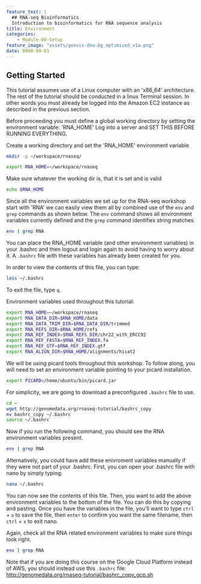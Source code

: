 ```yaml
---
feature_text: |
  ## RNA-seq Bioinformatics
  Introduction to bioinformatics for RNA sequence analysis
title: Environment
categories:
    - Module-00-Setup
feature_image: "assets/genvis-dna-bg_optimized_v1a.png"
date: 0000-09-01
---
```


## Getting Started

This tutorial assumes use of a Linux computer with an 'x86_64' architecture. The rest of the tutorial should be conducted in a linux Terminal session. In other words you must already be logged into the Amazon EC2 instance as described in the previous section.

Before proceeding you must define a global working directory by setting the environment variable: 'RNA_HOME'
Log into a server and SET THIS BEFORE RUNNING EVERYTHING.

Create a working directory and set the 'RNA_HOME' environment variable

```bash
mkdir -p ~/workspace/rnaseq/

export RNA_HOME=~/workspace/rnaseq
```

Make sure whatever the working dir is, that it is set and is valid

```bash
echo $RNA_HOME
```

Since all the environment variables we set up for the RNA-seq workshop start with 'RNA' we can easily view them all by combined use of the `env` and `grep` commands as shown below. The `env` command shows all environment variables currently defined and the `grep` command identifies string matches.

```bash
env | grep RNA
```

You can place the RNA_HOME variable (and other environment variables) in your .bashrc and then logout and login again to avoid having to worry about it. A `.bashrc` file with these variables has already been created for you.

In order to view the contents of this file, you can type:

```bash
less ~/.bashrc
```

To exit the file, type `q`.

Environment variables used throughout this tutorial:

```bash
export RNA_HOME=~/workspace/rnaseq
export RNA_DATA_DIR=$RNA_HOME/data
export RNA_DATA_TRIM_DIR=$RNA_DATA_DIR/trimmed
export RNA_REFS_DIR=$RNA_HOME/refs
export RNA_REF_INDEX=$RNA_REFS_DIR/chr22_with_ERCC92
export RNA_REF_FASTA=$RNA_REF_INDEX.fa
export RNA_REF_GTF=$RNA_REF_INDEX.gtf
export RNA_ALIGN_DIR=$RNA_HOME/alignments/hisat2
```

We will be using picard tools throughout this workshop. To follow along, you will need to set an environment variable pointing to your picard installation.

```bash
export PICARD=/home/ubuntu/bin/picard.jar
```

For simplicity, we are going to download a preconfigured `.bashrc` file to use.

```bash
cd ~
wget http://genomedata.org/rnaseq-tutorial/bashrc_copy
mv bashrc_copy ~/.bashrc
source ~/.bashrc
```

Now if you run the following command, you should see the RNA environment variables present.

```bash
env | grep RNA
```

Alternatively, you could have add these enivroment variables manually if they were not part of your .bashrc. First, you can open your .bashrc file with nano by simply typing:

```bash
nano ~/.bashrc
```

You can now see the contents of this file. Then, you want to add the above environment variables to the bottom of the file. You can do this by copying and pasting. Once you have the variables in the file, you'll want to type `ctrl` + `o` to save the file, then `enter` to confirm you want the same filename, then `ctrl` + `x` to exit nano.

Again, check all the RNA related environment variables to make sure things look right.

```bash
env | grep RNA
```

Note that if you are doing this course on the Google Cloud Platform instead of AWS, you should instead use this `.bashrc` file: http://genomedata.org/rnaseq-tutorial/bashrc_copy_gcp.sh 


